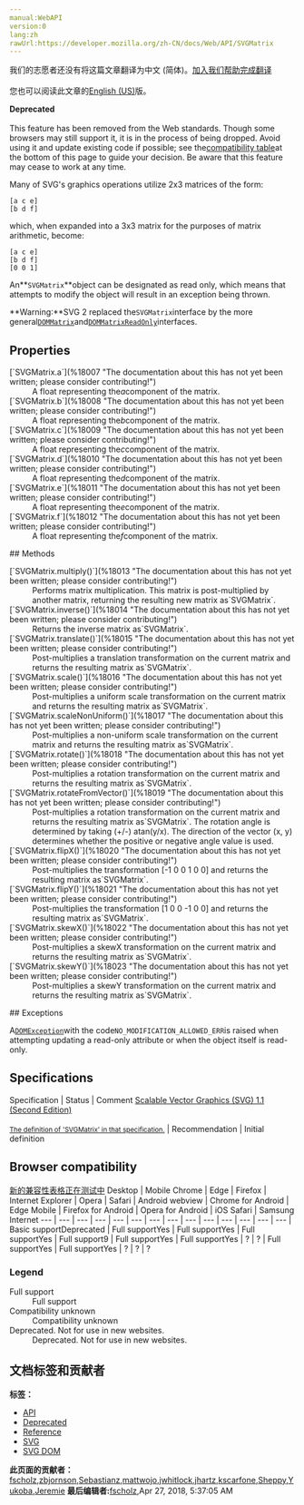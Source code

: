 ```yaml
---
manual:WebAPI
version:0
lang:zh
rawUrl:https://developer.mozilla.org/zh-CN/docs/Web/API/SVGMatrix
---
```




<bdi>我们的志愿者还没有将这篇文章翻译为<bdi>中文 (简体)</bdi>。[加入我们帮助完成翻译](%18005 "")<br></br>您也可以阅读此文章的[English (US)](%6318 "")版。</bdi>






**Deprecated**<br></br>This feature has been removed from the Web standards. Though some browsers may still support it, it is in the process of being dropped. Avoid using it and update existing code if possible; see the[compatibility table](%18006 "")at the bottom of this page to guide your decision. Be aware that this feature may cease to work at any time.





Many of SVG&#39;s graphics operations utilize 2x3 matrices of the form:


```
[a c e]
[b d f]
```


which, when expanded into a 3x3 matrix for the purposes of matrix arithmetic, become:


```
[a c e]
[b d f]
[0 0 1]
```


An**`SVGMatrix`**object can be designated as read only, which means that attempts to modify the object will result in an exception being thrown.



**Warning:**SVG 2 replaced the`SVGMatrix`interface by the more general[`DOMMatrix`](%4512 "The DOMMatrix interface represents 4x4 matrices, suitable for 2D and 3D operations.")and[`DOMMatrixReadOnly`](%6022 "The DOMMatrixReadOnly interface represents 4x4 matrices, suitable for 2D and 3D operations. If this interface defines only read-only matrices, the DOMMatrix interface which inherits from it, add all the properties and the methods to allow to have modifiable matrices.")interfaces.



## Properties<a name="Properties"></a>
<dl><dt id=''>[`SVGMatrix.a`](%18007 "The documentation about this has not yet been written; please consider contributing!")</dt><dd>A float representing the<em>a</em>component of the matrix.</dd><dt id=''>[`SVGMatrix.b`](%18008 "The documentation about this has not yet been written; please consider contributing!")</dt><dd>A float representing the<em>b</em>component of the matrix.</dd><dt id=''>[`SVGMatrix.c`](%18009 "The documentation about this has not yet been written; please consider contributing!")</dt><dd>A float representing the<em>c</em>component of the matrix.</dd><dt id=''>[`SVGMatrix.d`](%18010 "The documentation about this has not yet been written; please consider contributing!")</dt><dd>A float representing the<em>d</em>component of the matrix.</dd><dt id=''>[`SVGMatrix.e`](%18011 "The documentation about this has not yet been written; please consider contributing!")</dt><dd>A float representing the<em>e</em>component of the matrix.</dd><dt id=''>[`SVGMatrix.f`](%18012 "The documentation about this has not yet been written; please consider contributing!")</dt><dd>A float representing the<em>f</em>component of the matrix.</dd></dl>
## Methods<a name="Methods"></a>
<dl><dt id=''>[`SVGMatrix.multiply()`](%18013 "The documentation about this has not yet been written; please consider contributing!")</dt><dd>Performs matrix multiplication. This matrix is post-multiplied by another matrix, returning the resulting new matrix as`SVGMatrix`.</dd><dt id=''>[`SVGMatrix.inverse()`](%18014 "The documentation about this has not yet been written; please consider contributing!")</dt><dd>Returns the inverse matrix as`SVGMatrix`.</dd><dt id=''>[`SVGMatrix.translate()`](%18015 "The documentation about this has not yet been written; please consider contributing!")</dt><dd>Post-multiplies a translation transformation on the current matrix and returns the resulting matrix as`SVGMatrix`.</dd><dt id=''>[`SVGMatrix.scale()`](%18016 "The documentation about this has not yet been written; please consider contributing!")</dt><dd>Post-multiplies a uniform scale transformation on the current matrix and returns the resulting matrix as`SVGMatrix`.</dd><dt id=''>[`SVGMatrix.scaleNonUniform()`](%18017 "The documentation about this has not yet been written; please consider contributing!")</dt><dd>Post-multiplies a non-uniform scale transformation on the current matrix and returns the resulting matrix as`SVGMatrix`.</dd><dt id=''>[`SVGMatrix.rotate()`](%18018 "The documentation about this has not yet been written; please consider contributing!")</dt><dd>Post-multiplies a rotation transformation on the current matrix and returns the resulting matrix as`SVGMatrix`.</dd><dt id=''>[`SVGMatrix.rotateFromVector()`](%18019 "The documentation about this has not yet been written; please consider contributing!")</dt><dd>Post-multiplies a rotation transformation on the current matrix and returns the resulting matrix as`SVGMatrix`. The rotation angle is determined by taking (+/-) atan(y/x). The direction of the vector (x, y) determines whether the positive or negative angle value is used.</dd><dt id=''>[`SVGMatrix.flipX()`](%18020 "The documentation about this has not yet been written; please consider contributing!")</dt><dd>Post-multiplies the transformation [-1 0 0 1 0 0] and returns the resulting matrix as`SVGMatrix`.</dd><dt id=''>[`SVGMatrix.flipY()`](%18021 "The documentation about this has not yet been written; please consider contributing!")</dt><dd>Post-multiplies the transformation [1 0 0 -1 0 0] and returns the resulting matrix as`SVGMatrix`.</dd><dt id=''>[`SVGMatrix.skewX()`](%18022 "The documentation about this has not yet been written; please consider contributing!")</dt><dd>Post-multiplies a skewX transformation on the current matrix and returns the resulting matrix as`SVGMatrix`.</dd><dt id=''>[`SVGMatrix.skewY()`](%18023 "The documentation about this has not yet been written; please consider contributing!")</dt><dd>Post-multiplies a skewY transformation on the current matrix and returns the resulting matrix as`SVGMatrix`.</dd></dl>
## Exceptions<a name="Exceptions"></a>


A[`DOMException`](%4502 "The DOMException interface represents an abnormal event (called an exception) which occurs as a result of calling a method or accessing a property of a web API.")with the code`NO_MODIFICATION_ALLOWED_ERR`is raised when attempting updating a read-only attribute or when the object itself is read-only.


## Specifications<a name="Specifications"></a>
Specification | Status | Comment 
[Scalable Vector Graphics (SVG) 1.1 (Second Edition)<br></br><small>The definition of &#39;SVGMatrix&#39; in that specification.</small>](%18024 "") | Recommendation | Initial definition 


## Browser compatibility<a name="Browser_compatibility"></a>
[新的兼容性表格正在测试中<i></i>](%3360 "")
<abbr>Desktop<i></i></abbr> | <abbr>Mobile<i></i></abbr> 
<abbr>Chrome<i></i></abbr> | <abbr>Edge<i></i></abbr> | <abbr>Firefox<i></i></abbr> | <abbr>Internet Explorer<i></i></abbr> | <abbr>Opera<i></i></abbr> | <abbr>Safari<i></i></abbr> | <abbr>Android webview<i></i></abbr> | <abbr>Chrome for Android<i></i></abbr> | <abbr>Edge Mobile<i></i></abbr> | <abbr>Firefox for Android<i></i></abbr> | <abbr>Opera for Android<i></i></abbr> | <abbr>iOS Safari<i></i></abbr> | <abbr>Samsung Internet<i></i></abbr> 
 ---  |  ---  |  ---  |  ---  |  ---  |  ---  |  ---  |  ---  |  ---  |  ---  |  ---  |  ---  |  ---  |  ---  | 
Basic support<abbr>Deprecated<i></i></abbr> | <abbr>Full support</abbr>Yes | <abbr>Full support</abbr>Yes | <abbr>Full support</abbr>Yes | <abbr>Full support</abbr>9 | <abbr>Full support</abbr>Yes | <abbr>Full support</abbr>Yes | <abbr>?</abbr> | <abbr>?</abbr> | <abbr>Full support</abbr>Yes | <abbr>Full support</abbr>Yes | <abbr>?</abbr> | <abbr>?</abbr> | <abbr>?</abbr> 


### Legend<a name="Legend"></a>
<dl><dt id=''><abbr>Full support</abbr></dt><dd>Full support</dd><dt id=''><abbr>Compatibility unknown</abbr></dt><dd>Compatibility unknown</dd><dt id=''><abbr>Deprecated. Not for use in new websites.<i></i></abbr></dt><dd>Deprecated. Not for use in new websites.</dd></dl>



## 文档标签和贡献者
**标签：**
* [API](%50 "")
* [Deprecated](%3956 "")
* [Reference](%3381 "")
* [SVG](%457 "")
* [SVG DOM](%17335 "")

**此页面的贡献者：**[fscholz](%60 ""),[zbjornson](%6327 ""),[Sebastianz](%4468 ""),[mattwojo](%14635 ""),[jwhitlock](%6330 ""),[jhartz](%18025 ""),[kscarfone](%3900 ""),[Sheppy](%405 ""),[Yukoba](%18026 ""),[Jeremie](%4470 "")
**最后编辑者:**[fscholz](%60 ""),<time>Apr 27, 2018, 5:37:05 AM</time>


